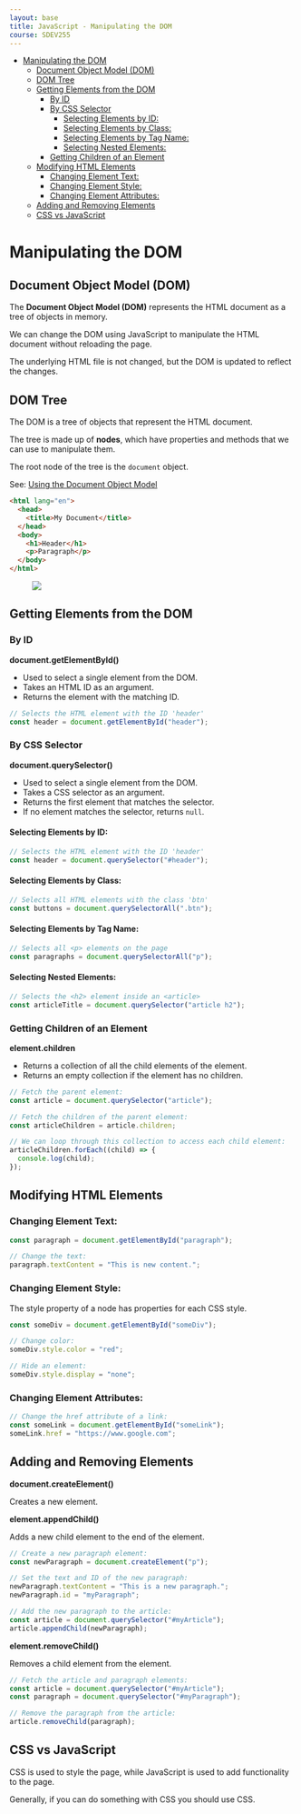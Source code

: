 ```yaml
---
layout: base
title: JavaScript - Manipulating the DOM
course: SDEV255
---
```


- [Manipulating the DOM](#manipulating-the-dom)
  - [Document Object Model (DOM)](#document-object-model-dom)
  - [DOM Tree](#dom-tree)
  - [Getting Elements from the DOM](#getting-elements-from-the-dom)
    - [By ID](#by-id)
    - [By CSS Selector](#by-css-selector)
      - [Selecting Elements by ID:](#selecting-elements-by-id)
      - [Selecting Elements by Class:](#selecting-elements-by-class)
      - [Selecting Elements by Tag Name:](#selecting-elements-by-tag-name)
      - [Selecting Nested Elements:](#selecting-nested-elements)
    - [Getting Children of an Element](#getting-children-of-an-element)
  - [Modifying HTML Elements](#modifying-html-elements)
    - [Changing Element Text:](#changing-element-text)
    - [Changing Element Style:](#changing-element-style)
    - [Changing Element Attributes:](#changing-element-attributes)
  - [Adding and Removing Elements](#adding-and-removing-elements)
  - [CSS vs JavaScript](#css-vs-javascript)

# Manipulating the DOM

## Document Object Model (DOM)

The **Document Object Model (DOM)** represents the HTML document as a tree of objects in memory.

We can change the DOM using JavaScript to manipulate the HTML document without reloading the page.

The underlying HTML file is not changed, but the DOM is updated to reflect the changes.

## DOM Tree

The DOM is a tree of objects that represent the HTML document.

The tree is made up of **nodes**, which have properties and methods that we can use to manipulate them.

The root node of the tree is the `document` object.

See: [Using the Document Object Model](https://developer.mozilla.org/en-US/docs/Web/API/Document_object_model/Using_the_Document_Object_Model#what_is_a_dom_tree)

```html
<html lang="en">
  <head>
    <title>My Document</title>
  </head>
  <body>
    <h1>Header</h1>
    <p>Paragraph</p>
  </body>
</html>
```

<figure>
    <span>
        <img src="https://developer.mozilla.org/en-US/docs/Web/API/Document_object_model/Using_the_Document_Object_Model/using_the_w3c_dom_level_1_core-doctree.jpg" style="">
    </span>
    <figcaption>
        <a href=""></a>
    </figcaption>
</figure>

## Getting Elements from the DOM

### By ID

**document.getElementById()**

- Used to select a single element from the DOM.
- Takes an HTML ID as an argument.
- Returns the element with the matching ID.

```javascript
// Selects the HTML element with the ID 'header'
const header = document.getElementById("header");
```

### By CSS Selector

**document.querySelector()**

- Used to select a single element from the DOM.
- Takes a CSS selector as an argument.
- Returns the first element that matches the selector.
- If no element matches the selector, returns `null`.

#### Selecting Elements by ID:

```javascript
// Selects the HTML element with the ID 'header'
const header = document.querySelector("#header");
```

#### Selecting Elements by Class:

```javascript
// Selects all HTML elements with the class 'btn'
const buttons = document.querySelectorAll(".btn");
```

#### Selecting Elements by Tag Name:

```javascript
// Selects all <p> elements on the page
const paragraphs = document.querySelectorAll("p");
```

#### Selecting Nested Elements:

```javascript
// Selects the <h2> element inside an <article>
const articleTitle = document.querySelector("article h2");
```

### Getting Children of an Element

**element.children**

- Returns a collection of all the child elements of the element.
- Returns an empty collection if the element has no children.

```javascript
// Fetch the parent element:
const article = document.querySelector("article");

// Fetch the children of the parent element:
const articleChildren = article.children;

// We can loop through this collection to access each child element:
articleChildren.forEach((child) => {
  console.log(child);
});
```

## Modifying HTML Elements

### Changing Element Text:

```javascript
const paragraph = document.getElementById("paragraph");

// Change the text:
paragraph.textContent = "This is new content.";
```

### Changing Element Style:

The style property of a node has properties for each CSS style.

```javascript
const someDiv = document.getElementById("someDiv");

// Change color:
someDiv.style.color = "red";

// Hide an element:
someDiv.style.display = "none";
```

### Changing Element Attributes:

```javascript
// Change the href attribute of a link:
const someLink = document.getElementById("someLink");
someLink.href = "https://www.google.com";
```

## Adding and Removing Elements

**document.createElement()**

Creates a new element.

**element.appendChild()**

Adds a new child element to the end of the element.

```javascript
// Create a new paragraph element:
const newParagraph = document.createElement("p");

// Set the text and ID of the new paragraph:
newParagraph.textContent = "This is a new paragraph.";
newParagraph.id = "myParagraph";

// Add the new paragraph to the article:
const article = document.querySelector("#myArticle");
article.appendChild(newParagraph);
```

**element.removeChild()**

Removes a child element from the element.

```javascript
// Fetch the article and paragraph elements:
const article = document.querySelector("#myArticle");
const paragraph = document.querySelector("#myParagraph");

// Remove the paragraph from the article:
article.removeChild(paragraph);
```

## CSS vs JavaScript

CSS is used to style the page, while JavaScript is used to add functionality to the page.

Generally, if you can do something with CSS you should use CSS.
